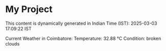 # My Project

This content is dynamically generated in Indian Time (IST): 2025-03-03 17:09:22 IST


Current Weather in Coimbatore:
Temperature: 32.88 °C
Condition: broken clouds
